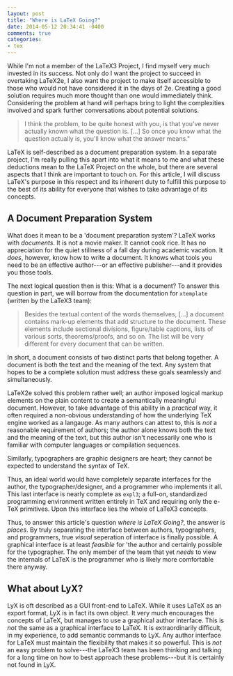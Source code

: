 ```yaml
---
layout: post
title: "Where is LaTeX Going?"
date: 2014-05-12 20:34:41 -0400
comments: true
categories:
- tex
---
```


While I'm not a member of the LaTeX3 Project,
  I find myself very much invested in its success.
Not only do I want the project to succeed in overtaking LaTeX2e,
  I also want the project to make itself accessible to
  those who would not have considered it in the days of 2e.
Creating a good solution requires much more thought than one would immediately think.
Considering the problem at hand will perhaps bring to light the complexities involved
  and spark further conversations about potential solutions.

<!--more-->

> I think the problem, to be quite honest with you,
>   is that you've never actually known what the question is.
> [...] So once you know what the question actually is,
>   you'll know what the answer means."

LaTeX is self-described as a document preparation system.
In a separate project, I'm really pulling this apart into what it means to me
  and what these deductions mean to the LaTeX Project on the whole,
  but there are several aspects that I think are important to touch on.
For this article, I will discuss LaTeX's purpose in this respect
  and its inherent duty to fulfill this purpose
  to the best of its ability
  for everyone that wishes to take advantage of its concepts.

## A Document Preparation System ##

What does it mean to be a 'document preparation system'?
LaTeX works with *documents*.
It is not a movie maker.
It cannot cook rice.
It has no appreciation for the quiet stillness of a fall day during academic vacation.
It *does*, however, know how to write a document.
It knows what tools you need to be an effective author---or an effective publisher---and it provides you those tools.

The next logical question then is this: What is a document?
To answer this question in part, we will borrow from the documentation for `xtemplate` (written by the LaTeX3 team):

> Besides the textual content of the words themselves,
>   [...] a document contains mark-up elements that add structure to the document.
> These elements include sectional divisions, figure/table captions,
>   lists of various sorts, theorems/proofs, and so on.
> The list will be very different for every document that can be written.

In short, a document consists of two distinct parts that belong together.
A document is both the text and the meaning of the text.
Any system that hopes to be a complete solution must address these goals seamlessly and simultaneously.

LaTeX2e solved this problem rather well;
  an author imposed logical markup elements on
  the plain content to create a semantically meaningful document.
However, to take advantage of this ability in a *practical* way,
  it often required a non-obvious understanding of how the underlying TeX engine worked as a langauge.
As many authors can attest to, this is *not* a reasonable requirement of authors;
  the author alone knows both the text and the meaning of the text,
  but this author isn't necessarily one who is familiar with computer languages
  or compilation sequences.

Similarly, typographers are graphic designers are heart; they cannot be expected to understand the syntax of TeX.

Thus, an ideal world would have completely separate interfaces for
  the author, the typographer/designer, and a programmer who implements it all.
This last interface is nearly complete as `expl3`;
  a full-on, standardized programming environment written entirely in TeX
  and requiring only the e-TeX primitives.
Upon this interface lies the whole of LaTeX3 concepts.

Thus, to answer this article's question *where is LaTeX Going?*, the answer is *places*.
By truly separating the interface between authors, typographers, and programmers,
  true *visual* seperation of interface is finally possible.
A graphical interface is at least *feasible* for 'the author and certainly possible for the typographer.
The only member of the team that yet *needs* to view the internals of LaTeX
  is the programmer who is likely more comfortable there anyway.

## What about LyX? ##

LyX is oft described as a GUI front-end to LaTeX.
While it uses LaTeX as an export format,
  LyX is in fact its own object.
It very much encourages the concepts of LaTeX,
  but manages to use a graphical author interface.
This is *not* the same as a graphical interface to LaTeX.
It is extraordinarily difficult, in my experience, to add semantic commands to LyX.
Any author interface for LaTeX must maintain the flexibility that makes it so powerful.
This is *not* an easy problem to solve---the LaTeX3 team has been
  thinking and talking for a long time on how to best approach these problems---but
  it is certainly not found in LyX.

